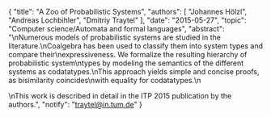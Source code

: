 {
    "title": "A Zoo of Probabilistic Systems",
    "authors": [
        "Johannes Hölzl",
        "Andreas Lochbihler",
        "Dmitriy Traytel"
    ],
    "date": "2015-05-27",
    "topic": "Computer science/Automata and formal languages",
    "abstract": "\nNumerous models of probabilistic systems are studied in the literature.\nCoalgebra has been used to classify them into system types and compare their\nexpressiveness.  We formalize the resulting hierarchy of probabilistic system\ntypes by modeling the semantics of the different systems as codatatypes.\nThis approach yields simple and concise proofs, as bisimilarity coincides\nwith equality for codatatypes.\n<p>\nThis work is described in detail in the ITP 2015 publication by the authors.",
    "notify": "traytel@in.tum.de"
}
